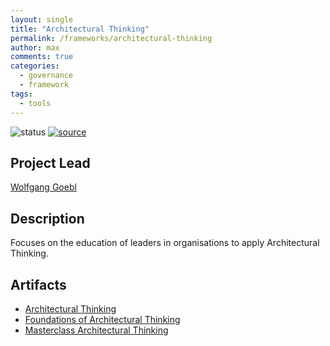 ```yaml
---
layout: single
title: "Architectural Thinking"
permalink: /frameworks/architectural-thinking
author: max
comments: true
categories:
  - governance
  - framework
tags:
  - tools
---
```


![status](https://img.shields.io/badge/status-in%20queue-silver) [![source](https://img.shields.io/badge/source-online-green)](https://architectural-thinking.com/)

## Project Lead

[Wolfgang Goebl](https://www.linkedin.com/in/wolfgang-goebl/)

## Description

Focuses on the education of leaders in organisations to apply Architectural Thinking.

## Artifacts

* [Architectural Thinking](/assets/frameworks/architectural-thinking/architecturalthinkingddd-190222094552.pdf)
* [Foundations of Architectural Thinking](/assets/frameworks/architectural-thinking/Foundations-of-Architectural-Thinking.pdf)
* [Masterclass Architectural Thinking](/assets/frameworks/architectural-thinking/masterclassarchitecturalthinking-190919121740.pdf)
